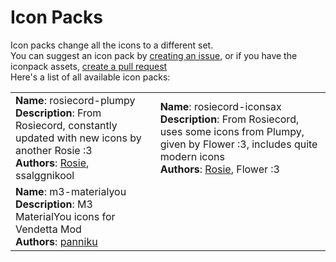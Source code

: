 # Icon Packs

Icon packs change all the icons to a different set.  
You can suggest an icon pack by [creating an issue](), or if you have the iconpack assets, [create a pull request]()  
Here's a list of all available icon packs:

<table>
  <tr>
    <td>
      <b>Name</b>: rosiecord-plumpy
      <br />
      <b>Description</b>: From Rosiecord, constantly updated with new icons by
      another Rosie :3
      <br />
      <b>Authors</b>:
      <a href="https://discord.com/users/581573474296791211">Rosie</a>,
      ssalggnikool
    </td>
    <td>
      <b>Name</b>: rosiecord-iconsax
      <br />
      <b>Description</b>: From Rosiecord, uses some icons from Plumpy, given by
      Flower :3, includes quite modern icons
      <br />
      <b>Authors</b>:
      <a href="https://discord.com/users/581573474296791211">Rosie</a>, Flower
      :3
    </td>
  </tr>
  <tr>
    <td>
      <b>Name</b>: m3-materialyou
      <br />
      <b>Description</b>: M3 MaterialYou icons for Vendetta Mod
      <br />
      <b>Authors</b>:
      <a href="https://discord.com/users/703634705152606318">panniku</a>
    </td>
  </tr>
</table>
